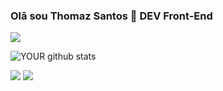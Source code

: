 ### Olâ sou Thomaz Santos 👋 DEV Front-End

<a href="https://github.com/thomazdev2020" alt="github" target="_blank">

<img src="https://img.shields.io/badge/GitHub-000000?&style=flat-square&logo=GitHub&logoColor=white">

</a>



![YOUR github stats](https://github-readme-stats.vercel.app/api?username=thomazdev2020)

[<img src="https://img.shields.io/badge/linkedin-%230077B5.svg?&style=for-the-badge&logo=linkedin&logoColor=white" />](https://www.linkedin.com) [<img src = "https://img.shields.io/badge/instagram-%23E4405F.svg?&style=for-the-badge&logo=instagram&logoColor=white">](https://www.instagram.com/thomazdev/) 
